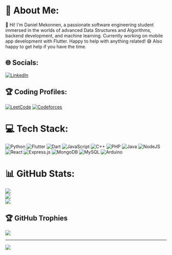 # 💫 About Me:
👋 Hi! I'm Daniel Mekonnen, a passionate software engineering student immersed in the worlds of advanced Data Structures and Algorithms, backend development, and machine learning. 
Currently working on mobile app development with Flutter. Happy to help with anything related! 😅 Also happy to get help if you have the time.

## 🌐 Socials:
[![LinkedIn](https://img.shields.io/badge/LinkedIn-%230077B5.svg?logo=linkedin&logoColor=white)](https://linkedin.com/in/mekonnen-daniel/) 

## 🏆 Coding Profiles:
[![LeetCode](https://img.shields.io/badge/LeetCode-%23FFA116.svg?logo=LeetCode&logoColor=white)](https://leetcode.com/DannyMek) [![Codeforces](https://img.shields.io/badge/Codeforces-%231F8ACB.svg?logo=Codeforces&logoColor=white)](https://codeforces.com/profile/DannyMek)

# 💻 Tech Stack:
![Python](https://img.shields.io/badge/python-3670A0?style=for-the-badge&logo=python&logoColor=ffdd54) ![Flutter](https://img.shields.io/badge/Flutter-%2302569B.svg?style=for-the-badge&logo=Flutter&logoColor=white) ![Dart](https://img.shields.io/badge/dart-%230175C2.svg?style=for-the-badge&logo=dart&logoColor=white) ![JavaScript](https://img.shields.io/badge/javascript-%23323330.svg?style=for-the-badge&logo=javascript&logoColor=%23F7DF1E) ![C++](https://img.shields.io/badge/c++-%2300599C.svg?style=for-the-badge&logo=c%2B%2B&logoColor=white) ![PHP](https://img.shields.io/badge/php-%23777BB4.svg?style=for-the-badge&logo=php&logoColor=white) ![Java](https://img.shields.io/badge/java-%23ED8B00.svg?style=for-the-badge&logo=openjdk&logoColor=white) ![NodeJS](https://img.shields.io/badge/node.js-6DA55F?style=for-the-badge&logo=node.js&logoColor=white) ![React](https://img.shields.io/badge/react-%2320232a.svg?style=for-the-badge&logo=react&logoColor=%2361DAFB) ![Express.js](https://img.shields.io/badge/express.js-%23404d59.svg?style=for-the-badge&logo=express&logoColor=%2361DAFB) ![MongoDB](https://img.shields.io/badge/MongoDB-%234ea94b.svg?style=for-the-badge&logo=mongodb&logoColor=white) ![MySQL](https://img.shields.io/badge/mysql-4479A1.svg?style=for-the-badge&logo=mysql&logoColor=white) ![Arduino](https://img.shields.io/badge/-Arduino-00979D?style=for-the-badge&logo=Arduino&logoColor=white) 

# 📊 GitHub Stats:
![](https://github-readme-stats.vercel.app/api?username=DanielKinnito&theme=dark&hide_border=false&include_all_commits=false&count_private=true)<br/>
![](https://github-readme-streak-stats.herokuapp.com/?user=DanielKinnito&theme=dark&hide_border=false)<br/>
![](https://github-readme-stats.vercel.app/api/top-langs/?username=DanielKinnito&theme=dark&hide_border=false&include_all_commits=false&count_private=true&layout=compact)

## 🏆 GitHub Trophies
![](https://github-profile-trophy.vercel.app/?username=DanielKinnito&theme=radical&no-frame=true&no-bg=false&margin-w=4)

---
[![](https://visitcount.itsvg.in/api?id=DanielKinnito&icon=0&color=0)](https://visitcount.itsvg.in)

